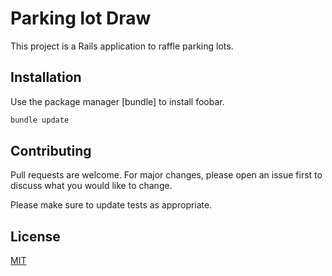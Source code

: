 # Parking lot Draw

This project is a Rails application to raffle parking lots.

## Installation

Use the package manager [bundle] to install foobar.

```bash
bundle update
```

## Contributing
Pull requests are welcome. For major changes, please open an issue first to discuss what you would like to change.

Please make sure to update tests as appropriate.

## License
[MIT](https://choosealicense.com/licenses/mit/)